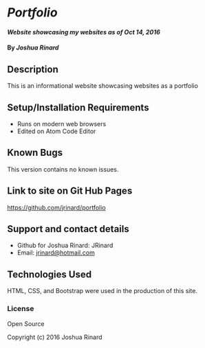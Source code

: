 # _Portfolio_

#### _Website showcasing my websites as of Oct 14, 2016_

#### By _**Joshua Rinard**_

## Description

This is an informational website showcasing websites as a portfolio

## Setup/Installation Requirements

* Runs on modern web browsers
* Edited on Atom Code Editor

## Known Bugs

This version contains no known issues.

## Link to site on Git Hub Pages

https://github.com/jrinard/portfolio

## Support and contact details

* Github for Joshua Rinard: JRinard
* Email: jrinard@hotmail.com

## Technologies Used

HTML, CSS, and Bootstrap were used in the production of this site.

### License

Open Source

Copyright (c) 2016 Joshua Rinard

